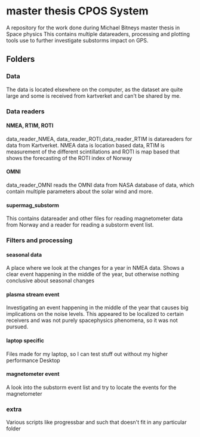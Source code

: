# master thesis CPOS System
A repository for the work done during Michael Bitneys master thesis in Space physics
This contains multiple datareaders, processing and plotting tools use to further
investigate substorms impact on GPS.

## Folders

### Data

The data is located elsewhere on the computer, as the dataset are quite large
and some is received from kartverket and can't be shared by me.

### Data readers

#### NMEA, RTIM, ROTI

data_reader_NMEA, data_reader_ROTI,data_reader_RTIM is datareaders for data
from Kartverket. NMEA data is location based data, RTIM is measurement of the
different scintillations and ROTI is map based that shows the forecasting of
the ROTI index of Norway

#### OMNI

data_reader_OMNI reads the OMNI data from NASA database of data, which contain
multiple parameters about the solar wind and more.

#### supermag_substorm

This contains datareader and other files for reading magnetometer data from Norway
and a reader for reading a substorm event list.

### Filters and processing


#### seasonal data

A place where we look at the changes for a year in NMEA data. Shows a clear
event happening in the middle of the year, but otherwise nothing conclusive
about seasonal changes

#### plasma stream event

Investigating an event happening in the middle of the year that causes big implications
on the noise levels. This appeared to be localized to certain receivers and was
not purely spacephysics phenomena, so it was not pursued.  

#### laptop specific

Files made for my laptop, so I can test stuff out without my higher performance
Desktop


#### magnetometer event

A look into the substorm event list and try to locate the events for the magnetometer


### extra
Various scripts like progressbar and such that doesn't fit in any particular folder
